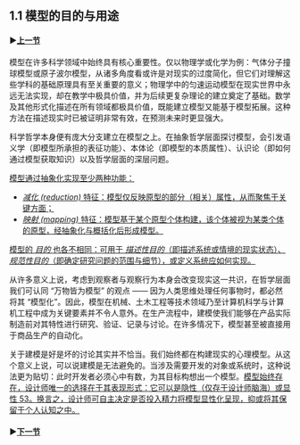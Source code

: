 ## 1.1 模型的目的与用途

#### ▶[上一节](0.md)

模型在许多科学领域中始终具有核心重要性。仅以物理学或化学为例：气体分子撞球模型或原子波尔模型，从诸多角度看或许是对现实的过度简化，但它们对理解这些学科的基础原理具有至关重要的意义；物理学中的匀速运动模型在现实世界中永远无法实现，却在教学中极具价值，并为后续更复杂理论的建立奠定了基础。数学及其他形式化描述在所有领域都极具价值，既能建立模型又能基于模型拓展。这种方法在描述现实时已被证明非常有效，在预测未来时更显强大。

科学哲学本身便有庞大分支建立在模型之上。在抽象哲学层面探讨模型，会引发语义学（即模型所承担的表征功能）、本体论（即模型的本质属性）、认识论（即如何通过模型获取知识）以及哲学层面的深层问题。

<ins>模型通过抽象化实现至少两种功能：</ins>
- <ins>*减化 (reduction)* 特征：模型仅反映原型的部分（相关）属性，从而聚焦于关键方面；</ins>
- <ins>*映射 (mapping)* 特征：模型基于某个原型个体构建，该个体被视为某类个体的原型，经抽象化与概括化后形成模型。</ins>

<ins>模型的 *目的* 也各不相同：可用于 *描述性目的*（即描述系统或情境的现实状态）、*规范性目的*（即确定研究问题的范围与细节），或定义系统应如何实现。</ins>

从许多意义上说，考虑到观察者与观察行为本身会改变现实这一共识，在哲学层面我们可认同 “万物皆为模型” 的观点 —— 因为人类思维处理任何事物时，都必然将其 “模型化”。因此，模型在机械、土木工程等技术领域乃至计算机科学与计算机工程中成为关键要素并不令人意外。在生产流程中，建模使我们能够在产品实际制造前对其特性进行研究、验证、记录与讨论。在许多情况下，模型甚至被直接用于商品生产的自动化。

关于建模是好是坏的讨论其实并不恰当。我们始终都在构建现实的心理模型。从这个意义上说，可以说建模是无法避免的。当涉及需要开发的对象或系统时，这种说法更为贴切：此时开发者必须心中有数，为其目标构想出一个模型。<ins>模型始终存在，设计师唯一的选择在于其表现形式：它可以是隐性（仅存于设计师脑海）或显性 [53](../bibliography.md#53)。换言之，设计师可自主决定是否投入精力将模型显性化呈现，抑或将其保留于个人认知之中。</ins>

#### ▶[下一节](2.md)

